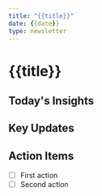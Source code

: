 ```yaml
---
title: "{{title}}"
date: {{date}}
type: newsletter
---
```

# {{title}}

## Today's Insights

## Key Updates

## Action Items
- [ ] First action
- [ ] Second action